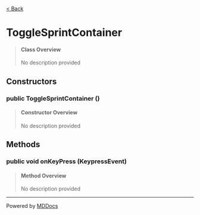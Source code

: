 [< Back](../README.md)
# ToggleSprintContainer #
>#### Class Overview ####
>No description provided
## Constructors ##
### public ToggleSprintContainer () ###
>#### Constructor Overview ####
>No description provided
>
## Methods ##
### public void onKeyPress (KeypressEvent) ###
>#### Method Overview ####
>No description provided
>

---
Powered by [MDDocs](https://github.com/VRCube/MDDocs)